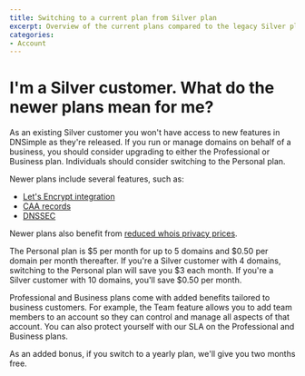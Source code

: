 ```yaml
---
title: Switching to a current plan from Silver plan
excerpt: Overview of the current plans compared to the legacy Silver plan.
categories:
- Account
---
```


# I'm a Silver customer. What do the newer plans mean for me?

As an existing Silver customer you won't have access to new features in DNSimple as they're released. If you run or manage domains on behalf of a business, you should consider upgrading to either the Professional or Business plan. Individuals should consider switching to the Personal plan.

Newer plans include several features, such as:

- [Let's Encrypt integration](/articles/letsencrypt/)
- [CAA records](/articles/manage-caa-record/)
- [DNSSEC](/articles/dnssec/)

Newer plans also benefit from [reduced whois privacy prices](https://blog.dnsimple.com/2017/10/whois-privacy-price-decrease/).

The Personal plan is $5 per month for up to 5 domains and $0.50 per domain per month thereafter. If you're a Silver customer with 4 domains, switching to the Personal plan will save you $3 each month. If you're a Silver customer with 10 domains, you'll save $0.50 per month.

Professional and Business plans come with added benefits tailored to business customers. For example, the Team feature allows you to add team members to an account so they can control and manage all aspects of that account. You can also protect yourself with our SLA on the Professional and Business plans. 

As an added bonus, if you switch to a yearly plan, we'll give you two months free. 

